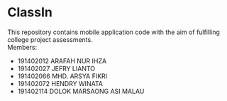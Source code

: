 # ClassIn
This repository contains mobile application code with the aim of fulfilling college project assessments.\
Members:
- 191402012 ARAFAH NUR IHZA
- 191402027 JEFRY LIANTO
- 191402066 MHD. ARSYA FIKRI
- 191402072 HENDRY WINATA
- 191402114 DOLOK MARSAONG ASI MALAU
